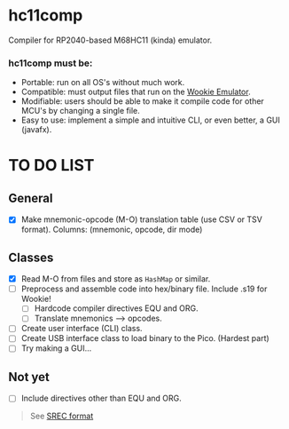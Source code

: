 # hc11comp
Compiler for RP2040-based M68HC11 (kinda) emulator.
### hc11comp must be:
* Portable: run on all OS's without much work.
* Compatible: must output files that run on the [Wookie Emulator](http://vigir.ee.missouri.edu/~gdesouza/ece2210/downloads.htm).
* Modifiable: users should be able to make it compile code for other MCU's by changing a single file.
* Easy to use: implement a simple and intuitive CLI, or even better, a GUI (javafx).

# TO DO LIST
## General
* [x] Make mnemonic-opcode (M-O) translation table (use CSV or TSV format). Columns: (mnemonic, opcode, dir mode)
 ## Classes
 * [x] Read M-O from files and store as `HashMap` or similar.
 * [ ] Preprocess and assemble code into hex/binary file. Include .s19 for Wookie!
     * [ ] Hardcode compiler directives EQU and ORG.
     * [ ] Translate mnemonics --> opcodes. 
 * [ ] Create user interface (CLI) class.
 * [ ] Create USB interface class to load binary to the Pico. (Hardest part)
 * [ ] Try making a GUI...
 ## Not yet
 * [ ] Include directives other than EQU and ORG.
> See [SREC format](https://en.wikipedia.org/wiki/SREC_(file_format))
